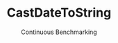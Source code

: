 ---
layout: docu
title: CastDateToString
subtitle: Continuous Benchmarking
selected: Cast
expanded: Benchmarking
benchmark: /individual_results/CastDateToString.html
---